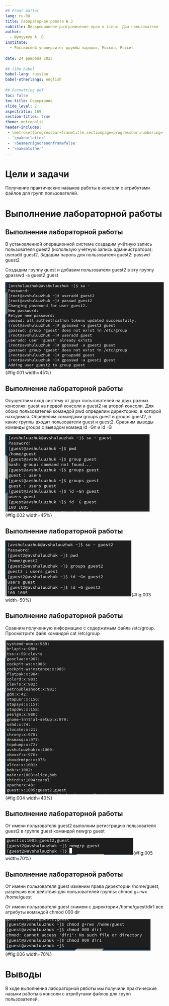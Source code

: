 ```yaml
---
## Front matter
lang: ru-RU
title: Лабораторная работа № 3
subtitle: Дискреционное разграничение прав в Linux. Два пользователя
author:
  - Шулуужук А. В.
institute:
  - Российский университет дружбы народов, Москва, Россия

date: 24 февраля 2023

## i18n babel
babel-lang: russian
babel-otherlangs: english

## Formatting pdf
toc: false
toc-title: Содержание
slide_level: 2
aspectratio: 169
section-titles: true
theme: metropolis
header-includes:
 - \metroset{progressbar=frametitle,sectionpage=progressbar,numbering=fraction}
 - '\makeatletter'
 - '\beamer@ignorenonframefalse'
 - '\makeatother'
---
```


# Цели и задачи

Получение практических навыков работы в консоли с атрибутами файлов для групп пользователей.

# Выполнение лабораторной работы

## Выполнение лабораторной работы

В установленной операционной системе создадим учётную запись пользователя guest2 (использую учётную запись администратора): useradd guest2. Зададим пароль для пользователя guest2: passwd guest2

Создадим группу guest и добавим пользователя guest2 в эту группу
gpasswd -a guest2 guest

![добавление пользователя и создание группы](image/1.png){#fig:001 width=45%}

## Выполнение лабораторной работы

Осуществим вход систему от двух пользователей на двух разных консолях: guest на первой консоли и guest2 на второй консоли. Для обоих пользователей командой pwd определим директорию, в которой находимся. Определим командами
groups guest и groups guest2, в какие группы входят пользователи guest и guest2. Сравним выводы команды groups с выводом команд id -Gn и id -G

![вход в систему под именем пользователя guest](image/2.png){#fig:002 width=45%}

## Выполнение лабораторной работы

![вход в систему под именем пользователя guest2](image/3.png){#fig:003 width=50%}

## Выполнение лабораторной работы

Сравним полученную информацию с содержимым файла /etc/group. Просмотрите файл командой cat /etc/group

![просмотр файла /etc/group](image/4.png){#fig:004 width=40%}

## Выполнение лабораторной работы

От имени пользователя guest2 выполним регистрацию пользователя guest2 в группе guest командой newgrp guest

![просмотр файла /etc/group](image/5.png){#fig:005 width=70%}

## Выполнение лабораторной работы

От имени пользователя guest изменим права директории /home/guest, разрешив все действия для пользователей группы:
chmod g+rwx /home/guest

От имени пользователя guest снимем с директории /home/guest/dir1 все атрибуты командой
chmod 000 dir

![изменение прав доступа каталога dir1](image/6.png){#fig:006 width=70%}

# Выводы

В ходе выполнения лабораторной рвботы мы получили практические навыки работы в консоли с атрибутами файлов для групп пользователей.

